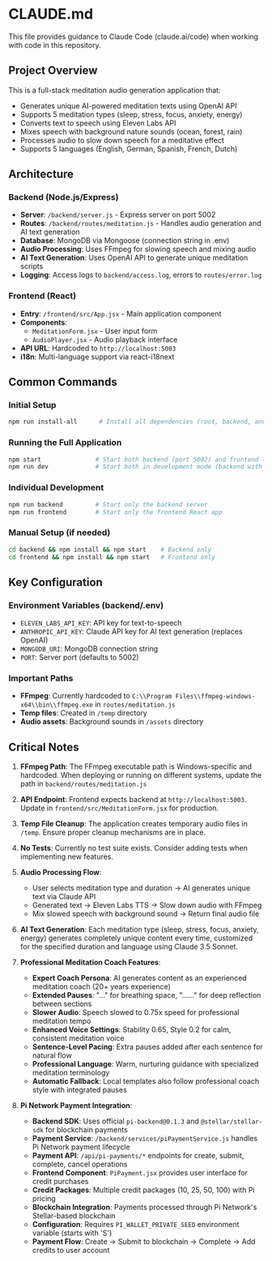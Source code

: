 # CLAUDE.md

This file provides guidance to Claude Code (claude.ai/code) when working with code in this repository.

## Project Overview

This is a full-stack meditation audio generation application that:
- Generates unique AI-powered meditation texts using OpenAI API
- Supports 5 meditation types (sleep, stress, focus, anxiety, energy)
- Converts text to speech using Eleven Labs API
- Mixes speech with background nature sounds (ocean, forest, rain)
- Processes audio to slow down speech for a meditative effect
- Supports 5 languages (English, German, Spanish, French, Dutch)

## Architecture

### Backend (Node.js/Express)
- **Server**: `/backend/server.js` - Express server on port 5002
- **Routes**: `/backend/routes/meditation.js` - Handles audio generation and AI text generation
- **Database**: MongoDB via Mongoose (connection string in .env)
- **Audio Processing**: Uses FFmpeg for slowing speech and mixing audio
- **AI Text Generation**: Uses OpenAI API to generate unique meditation scripts
- **Logging**: Access logs to `backend/access.log`, errors to `routes/error.log`

### Frontend (React)
- **Entry**: `/frontend/src/App.jsx` - Main application component
- **Components**: 
  - `MeditationForm.jsx` - User input form
  - `AudioPlayer.jsx` - Audio playback interface
- **API URL**: Hardcoded to `http://localhost:5003`
- **i18n**: Multi-language support via react-i18next

## Common Commands

### Initial Setup
```bash
npm run install-all      # Install all dependencies (root, backend, and frontend)
```

### Running the Full Application
```bash
npm start               # Start both backend (port 5002) and frontend (port 3000) in production mode
npm run dev             # Start both in development mode (backend with auto-restart on changes)
```

### Individual Development
```bash
npm run backend         # Start only the backend server
npm run frontend        # Start only the frontend React app
```

### Manual Setup (if needed)
```bash
cd backend && npm install && npm start    # Backend only
cd frontend && npm install && npm start   # Frontend only
```

## Key Configuration

### Environment Variables (backend/.env)
- `ELEVEN_LABS_API_KEY`: API key for text-to-speech
- `ANTHROPIC_API_KEY`: Claude API key for AI text generation (replaces OpenAI)
- `MONGODB_URI`: MongoDB connection string
- `PORT`: Server port (defaults to 5002)

### Important Paths
- **FFmpeg**: Currently hardcoded to `C:\\Program Files\\ffmpeg-windows-x64\\bin\\ffmpeg.exe` in `routes/meditation.js`
- **Temp files**: Created in `/temp` directory
- **Audio assets**: Background sounds in `/assets` directory

## Critical Notes

1. **FFmpeg Path**: The FFmpeg executable path is Windows-specific and hardcoded. When deploying or running on different systems, update the path in `backend/routes/meditation.js`

2. **API Endpoint**: Frontend expects backend at `http://localhost:5003`. Update in `frontend/src/MeditationForm.jsx` for production.

3. **Temp File Cleanup**: The application creates temporary audio files in `/temp`. Ensure proper cleanup mechanisms are in place.

4. **No Tests**: Currently no test suite exists. Consider adding tests when implementing new features.

5. **Audio Processing Flow**:
   - User selects meditation type and duration → AI generates unique text via Claude API
   - Generated text → Eleven Labs TTS → Slow down audio with FFmpeg
   - Mix slowed speech with background sound → Return final audio file

6. **AI Text Generation**: Each meditation type (sleep, stress, focus, anxiety, energy) generates completely unique content every time, customized for the specified duration and language using Claude 3.5 Sonnet.

7. **Professional Meditation Coach Features**:
   - **Expert Coach Persona**: AI generates content as an experienced meditation coach (20+ years experience)
   - **Extended Pauses**: "..." for breathing space, "......" for deep reflection between sections
   - **Slower Audio**: Speech slowed to 0.75x speed for professional meditation tempo
   - **Enhanced Voice Settings**: Stability 0.65, Style 0.2 for calm, consistent meditation voice
   - **Sentence-Level Pacing**: Extra pauses added after each sentence for natural flow
   - **Professional Language**: Warm, nurturing guidance with specialized meditation terminology
   - **Automatic Fallback**: Local templates also follow professional coach style with integrated pauses

8. **Pi Network Payment Integration**:
   - **Backend SDK**: Uses official `pi-backend@0.1.3` and `@stellar/stellar-sdk` for blockchain payments
   - **Payment Service**: `/backend/services/piPaymentService.js` handles Pi Network payment lifecycle
   - **Payment API**: `/api/pi-payments/*` endpoints for create, submit, complete, cancel operations
   - **Frontend Component**: `PiPayment.jsx` provides user interface for credit purchases
   - **Credit Packages**: Multiple credit packages (10, 25, 50, 100) with Pi pricing
   - **Blockchain Integration**: Payments processed through Pi Network's Stellar-based blockchain
   - **Configuration**: Requires `PI_WALLET_PRIVATE_SEED` environment variable (starts with 'S')
   - **Payment Flow**: Create → Submit to blockchain → Complete → Add credits to user account